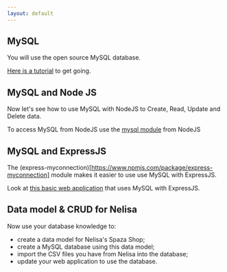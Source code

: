 ```yaml
---
layout: default
---
```


## MySQL

You will use the open source MySQL database.

[Here is a tutorial](https://www.digitalocean.com/community/tutorials/a-basic-mysql-tutorial) to get going.

## MySQL and Node JS

Now let's see how to use MySQL with NodeJS to Create, Read, Update and Delete data.

To access MySQL from NodeJS use the [mysql module](https://www.npmjs.com/package/mysql) from NodeJS

## MySQL and ExpressJS

The (express-myconnection)[https://www.npmjs.com/package/express-myconnection] module makes it easier to use use MySQL with ExpressJS.

Look at [this basic web application](https://github.com/codex-academy/BasicExpressWebApp) that uses MySQL with ExpressJS.

## Data model & CRUD for Nelisa

Now use your database knowledge to:

* create a data model for Nelisa's Spaza Shop;
* create a MySQL database using this data model;
* import the CSV files you have from Nelisa into the database;
* update your web application to use the database.
